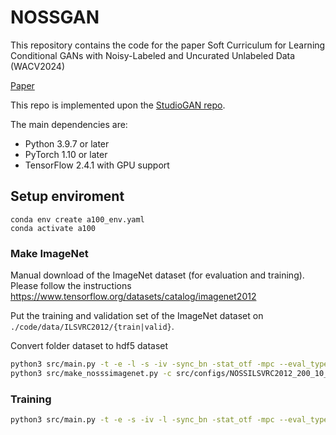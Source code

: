 # NOSSGAN
This repository contains the code for the paper Soft Curriculum for Learning Conditional GANs with Noisy-Labeled and Uncurated Unlabeled Data (WACV2024)

[Paper](https://openaccess.thecvf.com/content/WACV2024/html/Katsumata_Soft_Curriculum_for_Learning_Conditional_GANs_With_Noisy-Labeled_and_Uncurated_WACV_2024_paper.html)

This repo is implemented upon the [StudioGAN repo](https://github.com/POSTECH-CVLab/PyTorch-StudioGAN).

The main dependencies are:
- Python 3.9.7 or later
- PyTorch 1.10 or later
- TensorFlow 2.4.1 with GPU support 

## Setup enviroment

```
conda env create a100_env.yaml
conda activate a100
```


### Make ImageNet


Manual download of the ImageNet dataset (for evaluation and training). 
Please follow the instructions https://www.tensorflow.org/datasets/catalog/imagenet2012

Put the training and validation set of the ImageNet dataset on `./code/data/ILSVRC2012/{train|valid}`.

Convert folder dataset to hdf5 dataset
```bash
python3 src/main.py -t -e -l -s -iv -sync_bn -stat_otf -mpc --eval_type valid -c src/configs/ILSVRC2012/BigGAN256.json
python3 src/make_nosssimagenet.py -c src/configs/NOSSILSVRC2012_200_10_05_010/DiffAugGAN256.json --src data/ILSVRC2012 --dst data/NOSSILSVRC2012 --subset_class 200 --ratio 0.05 --noise_rate 0.1 --usage 0.1
```

### Training 

```bash
python3 src/main.py -t -e -s -iv -l -sync_bn -stat_otf -mpc --eval_type valid -c src/configs/NOSSILSVRC2012_200_10_05_010/DiffAugNOSSGAN256_l875-CR.json
```
